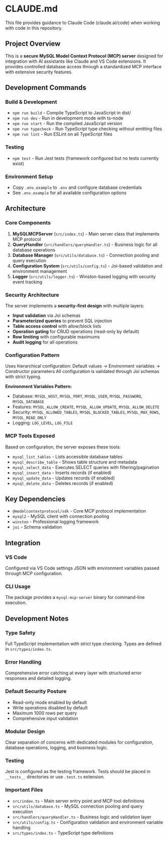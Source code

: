 # CLAUDE.md

This file provides guidance to Claude Code (claude.ai/code) when working with code in this repository.

## Project Overview

This is a **secure MySQL Model Context Protocol (MCP) server** designed for integration with AI assistants like Claude and VS Code extensions. It provides controlled database access through a standardized MCP interface with extensive security features.

## Development Commands

### Build & Development
- `npm run build` - Compile TypeScript to JavaScript in dist/
- `npm run dev` - Run in development mode with ts-node
- `npm run start` - Run the compiled JavaScript version
- `npm run typecheck` - Run TypeScript type checking without emitting files
- `npm run lint` - Run ESLint on all TypeScript files

### Testing
- `npm test` - Run Jest tests (framework configured but no tests currently exist)

### Environment Setup
- Copy `.env.example` to `.env` and configure database credentials
- See `.env.example` for all available configuration options

## Architecture

### Core Components

1. **MySQLMCPServer** (`src/index.ts`) - Main server class that implements MCP protocol
2. **QueryHandler** (`src/handlers/queryHandler.ts`) - Business logic for all database operations
3. **Database Manager** (`src/utils/database.ts`) - Connection pooling and query execution
4. **Configuration System** (`src/utils/config.ts`) - Joi-based validation and environment management
5. **Logger** (`src/utils/logger.ts`) - Winston-based logging with security event tracking

### Security Architecture

The server implements a **security-first design** with multiple layers:
- **Input validation** via Joi schemas
- **Parameterized queries** to prevent SQL injection
- **Table access control** with allow/block lists
- **Operation gating** for CRUD operations (read-only by default)
- **Row limiting** with configurable maximums
- **Audit logging** for all operations

### Configuration Pattern

Uses hierarchical configuration: Default values → Environment variables → Constructor parameters
All configuration is validated through Joi schemas with strict typing.

**Environment Variables Pattern:**
- Database: `MYSQL_HOST`, `MYSQL_PORT`, `MYSQL_USER`, `MYSQL_PASSWORD`, `MYSQL_DATABASE`
- Features: `MYSQL_ALLOW_CREATE`, `MYSQL_ALLOW_UPDATE`, `MYSQL_ALLOW_DELETE`
- Security: `MYSQL_ALLOWED_TABLES`, `MYSQL_BLOCKED_TABLES`, `MYSQL_MAX_ROWS`, `MYSQL_READ_ONLY`
- Logging: `LOG_LEVEL`, `LOG_FILE`

### MCP Tools Exposed

Based on configuration, the server exposes these tools:
- `mysql_list_tables` - Lists accessible database tables
- `mysql_describe_table` - Shows table structure and metadata
- `mysql_select_data` - Executes SELECT queries with filtering/pagination
- `mysql_insert_data` - Inserts records (if enabled)
- `mysql_update_data` - Updates records (if enabled)
- `mysql_delete_data` - Deletes records (if enabled)

## Key Dependencies

- `@modelcontextprotocol/sdk` - Core MCP protocol implementation
- `mysql2` - MySQL client with connection pooling
- `winston` - Professional logging framework
- `joi` - Schema validation

## Integration

### VS Code
Configured via VS Code settings JSON with environment variables passed through MCP configuration.

### CLI Usage
The package provides a `mysql-mcp-server` binary for command-line execution.

## Development Notes

### Type Safety
Full TypeScript implementation with strict type checking. Types are defined in `src/types/index.ts`.

### Error Handling
Comprehensive error catching at every layer with structured error responses and detailed logging.

### Default Security Posture
- Read-only mode enabled by default
- Write operations disabled by default
- Maximum 1000 rows per query
- Comprehensive input validation

### Modular Design
Clear separation of concerns with dedicated modules for configuration, database operations, logging, and business logic.

### Testing
Jest is configured as the testing framework. Tests should be placed in `__tests__` directories or use `.test.ts` extension.

### Important Files
- `src/index.ts` - Main server entry point and MCP tool definitions
- `src/utils/database.ts` - MySQL connection pooling and query execution  
- `src/handlers/queryHandler.ts` - Business logic and validation layer
- `src/utils/config.ts` - Configuration validation and environment variable handling
- `src/types/index.ts` - TypeScript type definitions